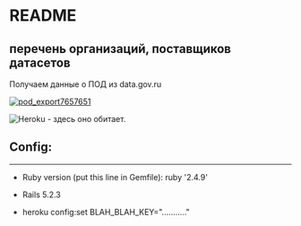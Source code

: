 # README

## перечень организаций, поставщиков датасетов

Получаем данные о ПОД из data.gov.ru

[![pod_export7657651](https://s3.amazonaws.com/assets.heroku.com/addons.heroku.com/uploaded_logos/13555/icon.png)](https://pod_export7657651.herokuapp.com/)

![Heroku](https://heroku-badge.herokuapp.com/?app=pod_export7657651) - здесь оно обитает.

## Config:

---

* Ruby version (put this line in Gemfile): ruby '2.4.9'

* Rails 5.2.3

* heroku config:set BLAH_BLAH_KEY="..........."
